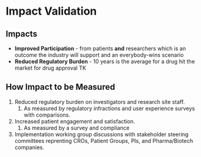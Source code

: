 # Impact Validation

## Impacts

* **Improved Participation** - from patients **and** researchers which is an outcome the industry will support and an everybody-wins scenario
* **Reduced Regulatory Burden** - 10 years is the average for a drug hit the market for drug approval TK

## How Impact to be Measured

1. Reduced regulatory burden on investigators and research site staff.
    1. As measured by regulatory infractions and user experience surveys with comparisons.
1. Increased patient engagement and satisfaction.
    1. As measured by a survey and compliance
1. Implementation working group discussions with stakeholder steering committees reprenting CROs, Patient Groups, PIs, and Pharma/Biotech companies.
